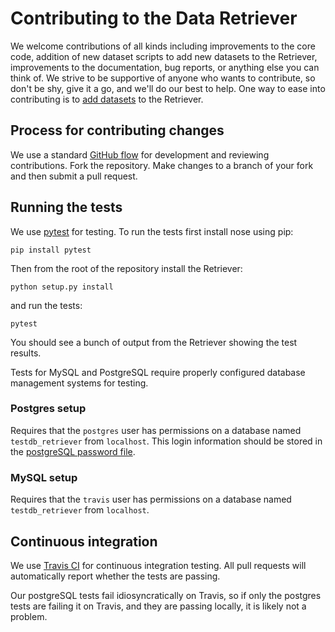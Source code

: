 # Contributing to the Data Retriever

We welcome contributions of all kinds including improvements to the core code,
addition of new dataset scripts to add new datasets to the Retriever,
improvements to the documentation, bug reports, or anything else you can think
of. We strive to be supportive of anyone who wants to contribute, so don't be
shy, give it a go, and we'll do our best to help.  One way to ease into
contributing is to
[add datasets](https://retriever.readthedocs.io/en/latest/recipes.html) to the
Retriever.

## Process for contributing changes

We use a standard
[GitHub flow](https://guides.github.com/introduction/flow/index.html) for
development and reviewing contributions. Fork the repository. Make changes to a
branch of your fork and then submit a pull request.


## Running the tests

We use [pytest](https://docs.pytest.org/en/latest/) for testing. To run the
tests first install nose using pip:

`pip install pytest`

Then from the root of the repository install the Retriever:

`python setup.py install`

and run the tests:

`pytest`

You should see a bunch of output from the Retriever showing the test results.

Tests for MySQL and PostgreSQL require properly configured database management
systems for testing.

### Postgres setup

Requires that the `postgres` user has permissions on a database named `testdb_retriever`
from `localhost`. This login information should be stored in the [postgreSQL
password file](http://www.postgresql.org/docs/9.1/static/libpq-pgpass.html).


### MySQL setup

Requires that the `travis` user has permissions on a database named `testdb_retriever`
from `localhost`.


## Continuous integration

We use [Travis CI](https://travis-ci.org/) for continuous integration
testing. All pull requests will automatically report whether the tests are
passing.

Our postgreSQL tests fail idiosyncratically on Travis, so if only the postgres
tests are failing it on Travis, and they are passing locally, it is likely not a
problem.
